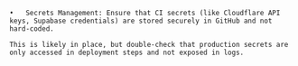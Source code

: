 	•	Secrets Management: Ensure that CI secrets (like Cloudflare API keys, Supabase credentials) are stored securely in GitHub and not hard-coded. 
    
    This is likely in place, but double-check that production secrets are only accessed in deployment steps and not exposed in logs. 